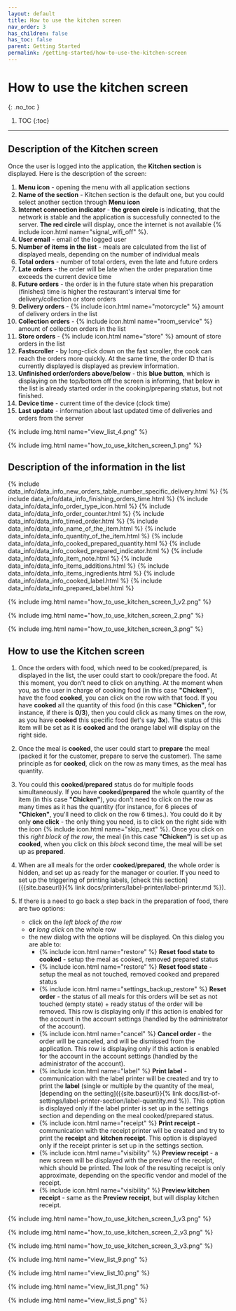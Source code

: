 ```yaml
---
layout: default
title: How to use the kitchen screen
nav_order: 3
has_children: false
has_toc: false
parent: Getting Started
permalink: /getting-started/how-to-use-the-kitchen-screen
---
```


# How to use the kitchen screen
{: .no_toc }

1. TOC
{:toc}

---

## Description of the Kitchen screen
Once the user is logged into the application, the **Kitchen section** is displayed. Here is the description of the screen:
1. **Menu icon** - opening the menu with all application sections
1. **Name of the section** - Kitchen section is the default one, but you could select another section through **Menu icon**
1. **Internet connection indicator** - <span class="text-green-200">**the green circle**</span> is indicating, that the network is stable and the application is successfully connected to the server. <span class="text-red-200">**The red circle**</span> will display, once the internet is not available {% include icon.html name="signal_wifi_off" %}.
1. **User email** - email of the logged user
1. **Number of items in the list** - meals are calculated from the list of displayed meals, depending on the number of individual meals
1. **Total orders** - number of total orders, even the late and future orders
1. **Late orders** - the order will be late when the order preparation time exceeds the current device time
1. **Future orders** - the order is in the future state when his preparation (finishes) time is higher the restaurant's interval time for delivery/collection or store orders
1. **Delivery orders** - {% include icon.html name="motorcycle" %} amount of delivery orders in the list
1. **Collection orders** - {% include icon.html name="room_service" %} amount of collection orders in the list
1. **Store orders** - {% include icon.html name="store" %} amount of store orders in the list
1. **Fastscroller** - by long-click down on the fast scroller, the cook can reach the orders more quickly. At the same time, the order ID that is currently displayed is displayed as preview information.
1. **Unfinished order/orders above/below** - this <span class="text-blue-100">**blue button**</span>, which is displaying on the top/bottom off the screen is informing, that below in the list is already started order in the cooking/preparing status, but not finished.
1. **Device time** - current time of the device (clock time)
1. **Last update** - information about last updated time of deliveries and orders from the server

{% include img.html name="view_list_4.png" %}

{% include img.html name="how_to_use_kitchen_screen_1.png" %}

## Description of the information in the list
{% include data_info/data_info_new_orders_table_number_specific_delivery.html %}
{% include data_info/data_info_finishing_orders_time.html %}
{% include data_info/data_info_order_type_icon.html %}
{% include data_info/data_info_order_counter.html %}
{% include data_info/data_info_timed_order.html %}
{% include data_info/data_info_name_of_the_item.html %}
{% include data_info/data_info_quantity_of_the_item.html %}
{% include data_info/data_info_cooked_prepared_quantity.html %}
{% include data_info/data_info_cooked_prepared_indicator.html %}
{% include data_info/data_info_item_note.html %}
{% include data_info/data_info_items_additions.html %}
{% include data_info/data_info_items_ingredients.html %}
{% include data_info/data_info_cooked_label.html %}
{% include data_info/data_info_prepared_label.html %}

{% include img.html name="how_to_use_kitchen_screen_1_v2.png" %}

{% include img.html name="how_to_use_kitchen_screen_2.png" %}

{% include img.html name="how_to_use_kitchen_screen_3.png" %}

## How to use the Kitchen screen
1. Once the orders with food, which need to be cooked/prepared, is displayed in the list, the user could start to cook/prepare the food. At this moment, you don't need to click on anything. At the moment when you, as the user in charge of cooking food (in this case **"Chicken"**), have the food <span class="text-orange-200">**cooked**</span>, you can click on the row with that food. If you have <span class="text-orange-200">**cooked**</span> all the quantity of this food (in this case **"Chicken"**, for instance, if there is **0/3**), then you could click as many times on the row, as you have <span class="text-orange-200">**cooked**</span> this specific food (let's say **3x**). The status of this item will be set as it is <span class="text-orange-200">**cooked**</span> and the orange label will display on the right side.

1. Once the meal is <span class="text-orange-200">**cooked**</span>, the user could start to <span class="text-green-200">**prepare**</span> the meal (packed it for the customer, prepare to serve the customer). The same principle as for <span class="text-orange-200">**cooked**</span>, click on the row as many times, as the meal has quantity.

1. You could this <span class="text-orange-200">**cooked**</span>/<span class="text-green-200">**prepared**</span> status do for multiple foods simultaneously. If you have <span class="text-orange-200">**cooked**</span>/<span class="text-green-200">**prepared**</span> the whole quantity of the item (in this case **"Chicken"**), you don't need to click on the row as many times as it has the quantity (for instance, for 6 pieces of **"Chicken"**, you'll need to click on the row 6 times.). You could do it by only **one click** - the only thing you need, is to click on the right side with the icon {% include icon.html name="skip_next" %}. Once you click on this _right block of the row_, the meal (in this case **"Chicken"**) is set up as <span class="text-orange-200">**cooked**</span>, when you click on this _block_ second time, the meal will be set up as <span class="text-green-200">**prepared**</span>.

1. When are all meals for the order <span class="text-orange-200">**cooked**</span>/<span class="text-green-200">**prepared**</span>, the whole order is hidden, and set up as ready for the manager or courier. If you need to set up the triggering of printing labels, [check this section]({{site.baseurl}}{% link docs/printers/label-printer/label-printer.md %}).

1. If there is a need to go back a step back in the preparation of food, there are two options:
	- click on the _left block of the row_
	- **or** _long click_ on the whole row
	- the new dialog with the options will be displayed. On this dialog you are able to:
		- {% include icon.html name="restore" %} **Reset food state to cooked** - setup the meal as cooked, removed prepared status
		- {% include icon.html name="restore" %} **Reset food state** - setup the meal as not touched, removed cooked and prepared status
		- {% include icon.html name="settings_backup_restore" %} **Reset order** - the status of all meals for this orders will be set as not touched (empty state) + ready status of the order will be removed. This row is displaying <span class="text-red-200">only if this action is enabled for the account in the account settings (handled by the administrator of the account).</span>
		- {% include icon.html name="cancel" %} **Cancel order** - the order will be canceled, and will be dismissed from the application. This row is displaying only if this action is enabled for the account in the account settings (handled by the administrator of the account).
		- {% include icon.html name="label" %} **Print label** - communication with the label printer will be created and try to print the **label** (single or multiple by the quantity of the meal, [depending on the setting]({{site.baseurl}}{% link docs/list-of-settings/label-printer-section/label-quantity.md %}). This option is displayed only if the label printer is set up in the settings section and depending on the meal cooked/prepared status.
		- {% include icon.html name="receipt" %} **Print receipt** - communication with the receipt printer will be created and try to print the **receipt** and **kitchen receipt**. This option is displayed only if the receipt printer is set up in the settings section.
		- {% include icon.html name="visibility" %} **Preview receipt** - a new screen will be displayed with the preview of the receipt, which should be printed. The look of the resulting receipt is only approximate, depending on the specific vendor and model of the receipt.
		- {% include icon.html name="visibility" %} **Preview kitchen receipt** - same as the **Preview receipt**, but will display kitchen receipt.

{% include img.html name="how_to_use_kitchen_screen_1_v3.png" %}

{% include img.html name="how_to_use_kitchen_screen_2_v3.png" %}

{% include img.html name="how_to_use_kitchen_screen_3_v3.png" %}

{% include img.html name="view_list_9.png" %}

{% include img.html name="view_list_10.png" %}

{% include img.html name="view_list_11.png" %}

{% include img.html name="view_list_5.png" %}